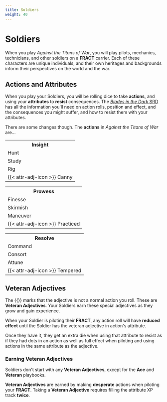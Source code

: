```yaml
---
title: Soldiers
weight: 40
---
```


# Soldiers

When you play _Against the Titans of War_, you will play pilots, mechanics, technicians,
and other soldiers on a **FRACT** carrier. Each of these characters are unique
individuals, and their own heritages and backgrounds inform their perspectives
on the world and the war.

## Actions and Attributes

When you play your Soldiers, you will be rolling dice to take **actions**, and
using your **attributes** to **resist** consequences. The [_Blades in the Dark_
SRD](https://bladesinthedark.com/basics/) has all the information you'll need on
action rolls, position and effect, and the consequences you might suffer, and
how to resist them with your attributes.

There are some changes though. The **actions** in _Against the Titans of War_
are...

<div class="three-col-container">
  <div class-"three-col">
    <table>
      <tr><th>Insight</th></tr>
      <tr><td>Hunt</td></tr>
      <tr><td>Study</td></tr>
      <tr><td>Rig</td></tr>
      <tr><td>{{< attr-adj-icon >}} Canny</td></tr>
    </table>
  </div>
  <div class-"three-col">
    <table>
      <tr><th>Prowess</th></tr>
      <tr><td>Finesse</td></tr>
      <tr><td>Skirmish</td></tr>
      <tr><td>Maneuver</td></tr>
      <tr><td>{{< attr-adj-icon >}} Practiced</td></tr>
    </table>
  </div>
  <div class-"three-col">
    <table>
      <tr><th>Resolve</th></tr>
      <tr><td>Command</td></tr>
      <tr><td>Consort</td></tr>
      <tr><td>Attune</td></tr>
      <tr><td>{{< attr-adj-icon >}} Tempered</td></tr>
    </table>
  </div>
</div>

## Veteran Adjectives

The {{<attr-adj-icon >}} marks that the adjective is not a normal action you
roll. These are **Veteran Adjectives**. Your Soldiers earn these special adjectives as they grow and gain
experience.

When your Soldier is piloting their **FRACT**, any action roll will have **reduced effect**
until the Soldier has the veteran adjective in action's attribute.

Once they have it, they get an extra die when using that attribute to resist as
if they had dots in an action as well as full effect when piloting and using
actions in the same attribute as the adjective.

### Earning Veteran Adjectives

Soldiers don't start with any **Veteran Adjectives**, except for the **Ace** and
**Veteran** playbooks.

**Veteran Adjectives** are earned by making **desperate** actions
when piloting your **FRACT**. Taking a **Veteran Adjective** requires filling the
attribute XP track **twice**.

